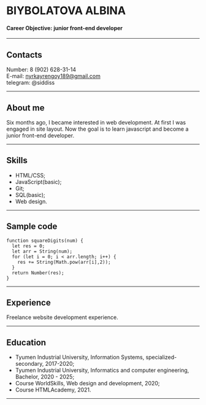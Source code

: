 # BIYBOLATOVA ALBINA
#### Career Objective: junior front-end developer

---

## Contacts

Number: 8 (902) 628-31-14</br>
E-mail: nyrkayrengoy189@gmail.com</br>
telegram: @siddiss

---

## About me

Six months ago, I became interested in web development. At first I was engaged in site layout. Now the goal is to learn javascript and become a junior front-end developer.

---

## Skills

* HTML/CSS;
* JavaScript(basic);
* Git;
* SQL(basic);
* Web design.

---

## Sample code

```
function squareDigits(num) {
  let res = 0;
  let arr = String(num);
  for (let i = 0; i < arr.length; i++) {
    res += String(Math.pow(arr[i],2));
  }
  return Number(res);
}
```
---

## Experience

Freelance website development experience.

---

## Education

* Tyumen Industrial University, Information Systems, specialized-secondary, 2017-2020;
* Tyumen Industrial University, Informatics and computer engineering, Bachelor, 2020 - 2025;
* Course WorldSkills, Web design and development, 2020;
* Course HTMLAcademy, 2021.

---


